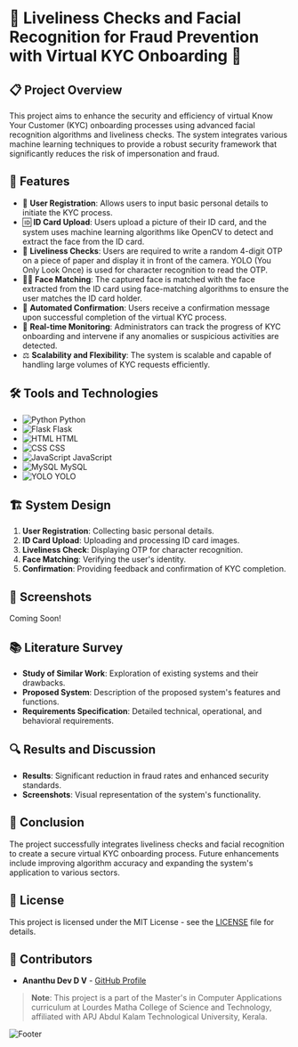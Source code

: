 # 🌟 Liveliness Checks and Facial Recognition for Fraud Prevention with Virtual KYC Onboarding 🌟

## 📋 Project Overview

This project aims to enhance the security and efficiency of virtual Know Your Customer (KYC) onboarding processes using advanced facial recognition algorithms and liveliness checks. The system integrates various machine learning techniques to provide a robust security framework that significantly reduces the risk of impersonation and fraud.

## 🚀 Features

- 🔐 **User Registration**: Allows users to input basic personal details to initiate the KYC process.
- 🆔 **ID Card Upload**: Users upload a picture of their ID card, and the system uses machine learning algorithms like OpenCV to detect and extract the face from the ID card.
- 🤖 **Liveliness Checks**: Users are required to write a random 4-digit OTP on a piece of paper and display it in front of the camera. YOLO (You Only Look Once) is used for character recognition to read the OTP.
- 🧑‍💻 **Face Matching**: The captured face is matched with the face extracted from the ID card using face-matching algorithms to ensure the user matches the ID card holder.
- 📲 **Automated Confirmation**: Users receive a confirmation message upon successful completion of the virtual KYC process.
- 📡 **Real-time Monitoring**: Administrators can track the progress of KYC onboarding and intervene if any anomalies or suspicious activities are detected.
- ⚖️ **Scalability and Flexibility**: The system is scalable and capable of handling large volumes of KYC requests efficiently.

## 🛠️ Tools and Technologies

- ![Python](https://img.shields.io/badge/-Python-3776AB?logo=python&logoColor=white&style=flat) Python
- ![Flask](https://img.shields.io/badge/-Flask-000000?logo=flask&logoColor=white&style=flat) Flask
- ![HTML](https://img.shields.io/badge/-HTML5-E34F26?logo=html5&logoColor=white&style=flat) HTML
- ![CSS](https://img.shields.io/badge/-CSS3-1572B6?logo=css3&logoColor=white&style=flat) CSS
- ![JavaScript](https://img.shields.io/badge/-JavaScript-F7DF1E?logo=javascript&logoColor=black&style=flat) JavaScript
- ![MySQL](https://img.shields.io/badge/-MySQL-4479A1?logo=mysql&logoColor=white&style=flat) MySQL
- ![YOLO](https://img.shields.io/badge/-YOLO-00FFFF?logoColor=white&style=flat) YOLO

## 🏗️ System Design

1. **User Registration**: Collecting basic personal details.
2. **ID Card Upload**: Uploading and processing ID card images.
3. **Liveliness Check**: Displaying OTP for character recognition.
4. **Face Matching**: Verifying the user's identity.
5. **Confirmation**: Providing feedback and confirmation of KYC completion.

## 📸 Screenshots

Coming Soon!

## 📚 Literature Survey

- **Study of Similar Work**: Exploration of existing systems and their drawbacks.
- **Proposed System**: Description of the proposed system's features and functions.
- **Requirements Specification**: Detailed technical, operational, and behavioral requirements.

## 🔍 Results and Discussion

- **Results**: Significant reduction in fraud rates and enhanced security standards.
- **Screenshots**: Visual representation of the system's functionality.

## 📜 Conclusion

The project successfully integrates liveliness checks and facial recognition to create a secure virtual KYC onboarding process. Future enhancements include improving algorithm accuracy and expanding the system's application to various sectors.

## 📄 License

This project is licensed under the MIT License - see the [LICENSE](LICENSE) file for details.

## 👥 Contributors

- **Ananthu Dev D V** - [GitHub Profile](https://github.com/ananthudev)



> **Note**: This project is a part of the Master's in Computer Applications curriculum at Lourdes Matha College of Science and Technology, affiliated with APJ Abdul Kalam Technological University, Kerala.

![Footer](https://via.placeholder.com/1200x200.png?text=Thank+You+for+Visiting!)
